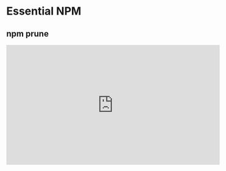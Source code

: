 <Head>
  <title>Learn React | Essential NPM > npm prune</title>
</Head>

# Essential NPM

## npm prune

<iframe width="560" height="315" src="https://www.youtube.com/embed/nBgjNtP-1t4" frameborder="0" allow="autoplay; encrypted-media" allowfullscreen></iframe>
